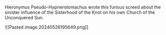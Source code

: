 Hieronymus Pseudo-Hypnerotomachus wrote this furious screed about the sinister influence of the Sisterhood of the Knot on his own Church of the Unconquered Sun.

![[Pasted image 20240526195649.png]]